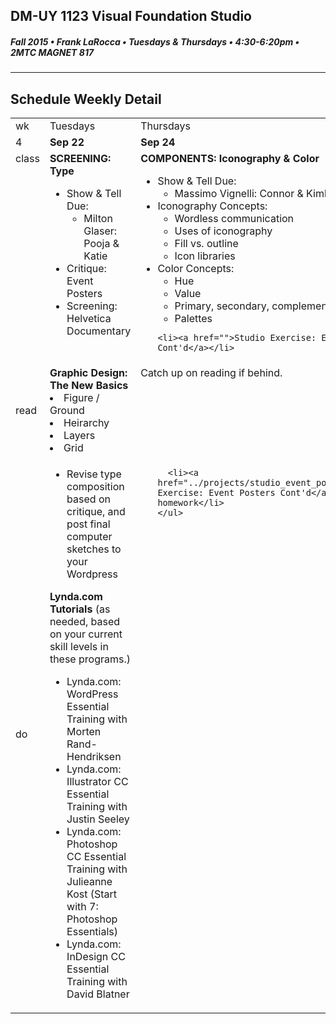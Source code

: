 ## DM-UY 1123 Visual Foundation Studio
##### Fall 2015 • Frank LaRocca • Tuesdays & Thursdays • 4:30-6:20pm • 2MTC MAGNET 817 
---
## Schedule Weekly Detail

<table>
<tr>
<td>wk</td>
<td>Tuesdays</td>
<td>Thursdays</td>
</tr>
<tr>
  <td valign="top">4</td>
  <td valign="top" width="48%"><strong>Sep 22</strong></td>
  <td valign="top" width="48%"><strong>Sep 24</strong></td>
</tr>

<!-- class -->
<tr>
<td valign="top">class</td>
<td valign="top">
  <strong>SCREENING: Type</strong><br>
  <ul>
    <li>Show & Tell Due:
        <ul>
            <li>Milton Glaser: Pooja & Katie</li>
        </ul>
    </li>
    <li>Critique: Event Posters</li>
    <li>Screening: Helvetica Documentary</li>
  </ul>
</td>
<td valign="top">
  <strong>COMPONENTS: Iconography & Color</strong><br>
  <ul>
    <li>Show & Tell Due:
        <ul>
            <li>Massimo Vignelli: Connor & Kimberly</li>
        </ul>
    </li>
    <li>Iconography Concepts:
      <ul>
        <li>Wordless communication</li>
        <li>Uses of iconography</li>
        <li>Fill vs. outline</li>
        <li>Icon libraries</li>
      </ul>
    </li>
    <li>Color Concepts:
      <ul>
        <li>Hue</li>
        <li>Value</li>
        <li>Primary, secondary, complementary</li>
        <li>Palettes</li>
      </ul>
    </li>
    
    <li><a href="">Studio Exercise: Event Posters Cont'd</a></li>
  </ul>

</td>
</tr>

<!-- reading -->
<tr>
  <td>read</td>
  <td valign="top"><strong>Graphic Design: The New Basics</strong><br>
  <li>Figure / Ground</li>
  <li>Heirarchy</li>
  <li>Layers</li>
  <li>Grid</li>
  </td>
  <td valign="top">Catch up on reading if behind.</td>
</tr>

<!-- do -->
<tr>
  <td>do</td>
  <td valign="top">
    <ul>
        <li>Revise type composition based on critique, and post final computer sketches to your Wordpress</li>
    </ul>
  <strong>Lynda.com Tutorials</strong> (as needed, based on your current skill levels in these programs.)
    <ul>
      <li>Lynda.com: WordPress Essential Training with Morten Rand-Hendriksen</li>
      <li>Lynda.com: Illustrator CC Essential Training with Justin Seeley</li>
      <li>Lynda.com: Photoshop CC Essential Training with Julieanne Kost (Start with 7: Photoshop Essentials)</li>
      <li>Lynda.com: InDesign CC Essential Training with David Blatner</li>
    </ul>
  </td>
  <td valign="top">
    <ul>
   
      <li><a href="../projects/studio_event_posters.md">Studio Exercise: Event Posters Cont'd</a> as homework</li>
    </ul>
  </td>
</tr>
</table>








